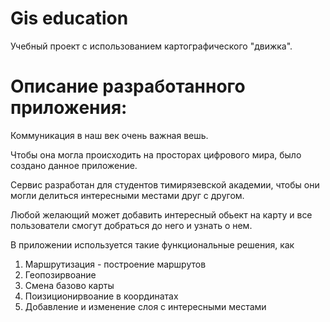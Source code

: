 # Gis education

Учебный проект с использованием картографического "движка".

# Описание разработанного приложения:

Коммуникация в наш век очень важная вешь. 

Чтобы она могла происходить на просторах цифрового мира, было создано данное приложение.

Сервис разработан для студентов тимирязевской академии, чтобы они могли делиться интересными местами друг с другом.

Любой желающий может добавить интересный обьект на карту и все пользователи смогут добраться до него и узнать о нем. 

В приложении используется такие функциональные решения, как 
1. Маршрутизация - построение маршрутов
2. Геопозирвоание
3. Смена базово карты
4. Поизиционирвоание в координатах
5. Добавление и изменение слоя с интересными местами
